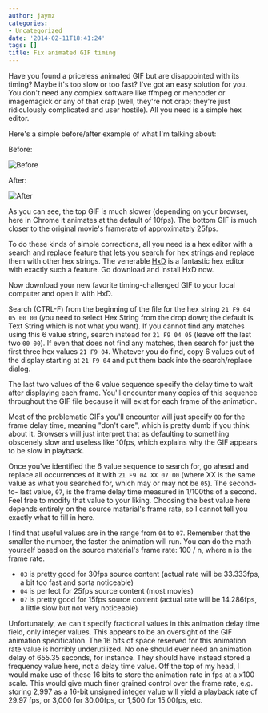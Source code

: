 ```yaml
---
author: jaymz
categories:
- Uncategorized
date: '2014-02-11T18:41:24'
tags: []
title: Fix animated GIF timing
---
```

Have you found a priceless animated GIF but are disappointed with its timing?
Maybe it's too slow or too fast? I've got an easy solution for you. You don't
need any complex software like ffmpeg or mencoder or imagemagick or any of
that crap (well, they're not crap; they're just ridiculously complicated and
user hostile). All you need is a simple hex editor.

Here's a simple before/after example of what I'm talking about:

Before:

![Before](http://i.bittwiddlers.org/K7L.gif)

After:

![After](http://i.bittwiddlers.org/K75.gif)

As you can see, the top GIF is much slower (depending on your browser, here in
Chrome it animates at the default of 10fps). The bottom GIF is much closer to
the original movie's framerate of approximately 25fps.

To do these kinds of simple corrections, all you need is a hex editor with a
search and replace feature that lets you search for hex strings and replace
them with other hex strings. The venerable [HxD](http://mh-nexus.de/en/hxd/)
is a fantastic hex editor with exactly such a feature. Go download and install
HxD now.

Now download your new favorite timing-challenged GIF to your local computer
and open it with HxD.

Search (CTRL-F) from the beginning of the file for the hex string `21 F9 04 05
00 00` (you need to select Hex String from the drop down; the default is Text
String which is not what you want). If you cannot find any matches using this
6 value string, search instead for `21 F9 04 05` (leave off the last two `00
00`). If even that does not find any matches, then search for just the first
three hex values `21 F9 04`. Whatever you do find, copy 6 values out of the
display starting at `21 F9 04` and put them back into the search/replace
dialog.

The last two values of the 6 value sequence specify the delay time to wait
after displaying each frame. You'll encounter many copies of this sequence
throughout the GIF file because it will exist for each frame of the animation.

Most of the problematic GIFs you'll encounter will just specify `00` for the
frame delay time, meaning "don't care", which is pretty dumb if you think
about it. Browsers will just interpret that as defaulting to something
obscenely slow and useless like 10fps, which explains why the GIF appears to
be slow in playback.

Once you've identified the 6 value sequence to search for, go ahead and
replace all occurrences of it with `21 F9 04 XX 07 00` (where XX is the same
value as what you searched for, which may or may not be `05`). The second-to-
last value, `07`, is the frame delay time measured in 1/100ths of a second.
Feel free to modify that value to your liking. Choosing the best value here
depends entirely on the source material's frame rate, so I cannot tell you
exactly what to fill in here.

I find that useful values are in the range from `04` to `07`. Remember that
the smaller the number, the faster the animation will run. You can do the math
yourself based on the source material's frame rate: 100 / n, where n is the
frame rate.

  * `03` is pretty good for 30fps source content (actual rate will be 33.333fps, a bit too fast and sorta noticeable)
  * `04` is perfect for 25fps source content (most movies)
  * `07` is pretty good for 15fps source content (actual rate will be 14.286fps, a little slow but not very noticeable)

Unfortunately, we can't specify fractional values in this animation delay time
field, only integer values. This appears to be an oversight of the GIF
animation specification. The 16 bits of space reserved for this animation rate
value is horribly underutilized. No one should ever need an animation delay of
655.35 seconds, for instance. They should have instead stored a frequency
value here, not a delay time value. Off the top of my head, I would make use
of these 16 bits to store the animation rate in fps at a x100 scale. This
would give much finer grained control over the frame rate, e.g. storing 2,997
as a 16-bit unsigned integer value will yield a playback rate of 29.97 fps, or
3,000 for 30.00fps, or 1,500 for 15.00fps, etc.